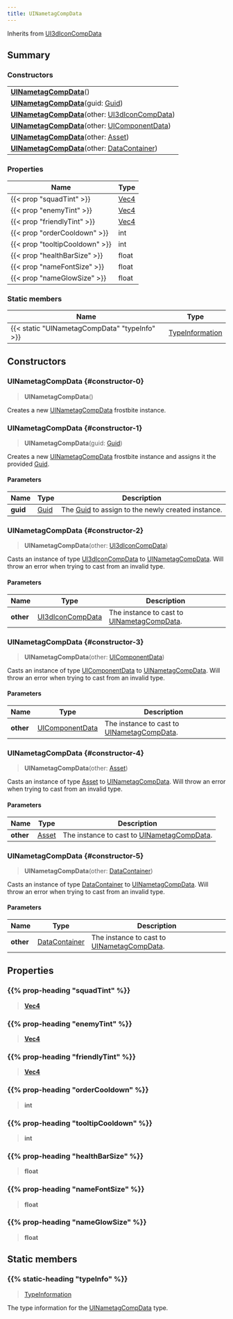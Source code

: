 ```yaml
---
title: UINametagCompData
---
```


Inherits from 
[UI3dIconCompData](/vext/ref/fb/ui3diconcompdata)

## Summary
### Constructors
| |
| ----------- |
| **[UINametagCompData](#constructor-0)**() |
| **[UINametagCompData](#constructor-1)**(guid: [Guid](/vext/ref/shared/class/guid)) |
| **[UINametagCompData](#constructor-2)**(other: [UI3dIconCompData](/vext/ref/fb/ui3diconcompdata)) |
| **[UINametagCompData](#constructor-3)**(other: [UIComponentData](/vext/ref/fb/uicomponentdata)) |
| **[UINametagCompData](#constructor-4)**(other: [Asset](/vext/ref/fb/asset)) |
| **[UINametagCompData](#constructor-5)**(other: [DataContainer](/vext/ref/shared/class/datacontainer)) |

### Properties
| Name | Type |
| ---- | ---- |
| {{< prop "squadTint" >}} | [Vec4](/vext/ref/shared/class/vec4) |
| {{< prop "enemyTint" >}} | [Vec4](/vext/ref/shared/class/vec4) |
| {{< prop "friendlyTint" >}} | [Vec4](/vext/ref/shared/class/vec4) |
| {{< prop "orderCooldown" >}} | int |
| {{< prop "tooltipCooldown" >}} | int |
| {{< prop "healthBarSize" >}} | float |
| {{< prop "nameFontSize" >}} | float |
| {{< prop "nameGlowSize" >}} | float |

### Static members
| Name | Type |
| ---- | ---- |
| {{< static "UINametagCompData" "typeInfo" >}} | [TypeInformation](/vext/ref/shared/class/typeinformation) |

## Constructors
### UINametagCompData {#constructor-0}
> **UINametagCompData**()

Creates a new [UINametagCompData](/vext/ref/fb/uinametagcompdata) frostbite instance.

### UINametagCompData {#constructor-1}
> **UINametagCompData**(guid: [Guid](/vext/ref/shared/class/guid))

Creates a new [UINametagCompData](/vext/ref/fb/uinametagcompdata) frostbite instance and assigns it the provided [Guid](/vext/ref/shared/class/guid).

#### Parameters
| Name | Type | Description |
| ---- | ---- | ----------- |
| **guid** | [Guid](/vext/ref/shared/class/guid) | The [Guid](/vext/ref/shared/class/guid) to assign to the newly created instance. |

### UINametagCompData {#constructor-2}
> **UINametagCompData**(other: [UI3dIconCompData](/vext/ref/fb/ui3diconcompdata))

Casts an instance of type [UI3dIconCompData](/vext/ref/fb/ui3diconcompdata) to [UINametagCompData](/vext/ref/fb/uinametagcompdata). Will throw an error when trying to cast from an invalid type.

#### Parameters
| Name | Type | Description |
| ---- | ---- | ----------- |
| **other** | [UI3dIconCompData](/vext/ref/fb/ui3diconcompdata) | The instance to cast to [UINametagCompData](/vext/ref/fb/uinametagcompdata). |

### UINametagCompData {#constructor-3}
> **UINametagCompData**(other: [UIComponentData](/vext/ref/fb/uicomponentdata))

Casts an instance of type [UIComponentData](/vext/ref/fb/uicomponentdata) to [UINametagCompData](/vext/ref/fb/uinametagcompdata). Will throw an error when trying to cast from an invalid type.

#### Parameters
| Name | Type | Description |
| ---- | ---- | ----------- |
| **other** | [UIComponentData](/vext/ref/fb/uicomponentdata) | The instance to cast to [UINametagCompData](/vext/ref/fb/uinametagcompdata). |

### UINametagCompData {#constructor-4}
> **UINametagCompData**(other: [Asset](/vext/ref/fb/asset))

Casts an instance of type [Asset](/vext/ref/fb/asset) to [UINametagCompData](/vext/ref/fb/uinametagcompdata). Will throw an error when trying to cast from an invalid type.

#### Parameters
| Name | Type | Description |
| ---- | ---- | ----------- |
| **other** | [Asset](/vext/ref/fb/asset) | The instance to cast to [UINametagCompData](/vext/ref/fb/uinametagcompdata). |

### UINametagCompData {#constructor-5}
> **UINametagCompData**(other: [DataContainer](/vext/ref/shared/class/datacontainer))

Casts an instance of type [DataContainer](/vext/ref/shared/class/datacontainer) to [UINametagCompData](/vext/ref/fb/uinametagcompdata). Will throw an error when trying to cast from an invalid type.

#### Parameters
| Name | Type | Description |
| ---- | ---- | ----------- |
| **other** | [DataContainer](/vext/ref/shared/class/datacontainer) | The instance to cast to [UINametagCompData](/vext/ref/fb/uinametagcompdata). |

## Properties
### {{% prop-heading "squadTint" %}}
> **[Vec4](/vext/ref/shared/class/vec4)**

### {{% prop-heading "enemyTint" %}}
> **[Vec4](/vext/ref/shared/class/vec4)**

### {{% prop-heading "friendlyTint" %}}
> **[Vec4](/vext/ref/shared/class/vec4)**

### {{% prop-heading "orderCooldown" %}}
> **int**

### {{% prop-heading "tooltipCooldown" %}}
> **int**

### {{% prop-heading "healthBarSize" %}}
> **float**

### {{% prop-heading "nameFontSize" %}}
> **float**

### {{% prop-heading "nameGlowSize" %}}
> **float**

## Static members
### {{% static-heading "typeInfo" %}}
> [TypeInformation](/vext/ref/shared/class/typeinformation)

The type information for the [UINametagCompData](/vext/ref/fb/uinametagcompdata) type.

